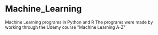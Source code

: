 # Machine_Learning
Machine Learning programs in Python and R
The programs were made by working through the Udemy course "Machine Learning A-Z"